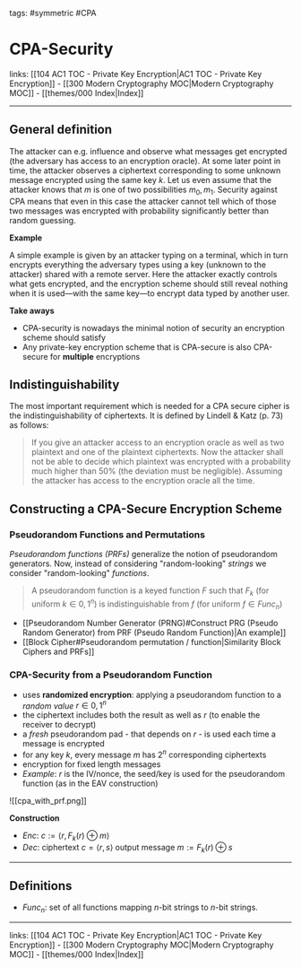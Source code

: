 tags: #symmetric #CPA

# CPA-Security

links: [[104 AC1 TOC - Private Key Encryption|AC1 TOC - Private Key Encryption]] - [[300 Modern Cryptography MOC|Modern Cryptography MOC]] - [[themes/000 Index|Index]]

---

## General definition

The attacker can e.g. influence and observe what messages get encrypted (the adversary has access to an encryption oracle). At some later point in time, the attacker observes a ciphertext corresponding to some unknown message encrypted using the same key $k$. Let us even assume that the attacker knows that $m$ is one of two possibilities $m_0, m_1$. Security against CPA means that even in this case the attacker cannot tell which of those two messages was encrypted with probability significantly better than random guessing.

**Example**

A simple example is given by an attacker typing on a terminal, which in turn encrypts everything the adversary types using a key (unknown to the attacker) shared with a remote server. Here the attacker exactly controls what gets encrypted, and the encryption scheme should still reveal nothing when it is used—with the same key—to encrypt data typed by another user.

**Take aways**

- CPA-security is nowadays the minimal notion of security an encryption scheme should satisfy
- Any private-key encryption scheme that is CPA-secure is also CPA-secure for **multiple** encryptions

## Indistinguishability

The most important requirement which is needed for a CPA secure cipher is the indistinguishability of ciphertexts. It is defined by Lindell & Katz (p. 73) as follows:

> If you give an attacker access to an encryption oracle as well as two plaintext and one of the plaintext ciphertexts. Now the attacker shall not be able to decide which plaintext was encrypted with a probability much higher than 50% (the deviation must be negligible). Assuming the attacker has access to the encryption oracle all the time.

## Constructing a CPA-Secure Encryption Scheme

### Pseudorandom Functions and Permutations

*Pseudorandom functions (PRFs)* generalize the notion of pseudorandom generators. Now, instead of considering "random-looking" *strings* we consider "random-looking" *functions*.

> A pseudorandom function is a keyed function $F$ such that $F_k$ (for uniform $k \in {0, 1}^n$) is indistinguishable from $f$ (for uniform $f \in Func_n$)

* [[Pseudorandom Number Generator (PRNG)#Construct PRG (Pseudo Random Generator) from PRF (Pseudo Random Function)|An example]]
* [[Block Cipher#Pseudorandom permutation / function|Similarity Block Ciphers and PRFs]]

### CPA-Security from a Pseudorandom Function

- uses **randomized encryption**: applying a pseudorandom function to a *random value* $r \in {0,1}^n$ 
- the ciphertext includes both the result as well as $r$ (to enable the receiver to decrypt)
- a *fresh* pseudorandom pad - that depends on $r$ - is used each time a message is encrypted
- for any key $k$, every message $m$ has $2^n$ corresponding ciphertexts
- encryption for fixed length messages
- *Example*: $r$ is the IV/nonce, the seed/key is used for the pseudorandom function (as in the EAV construction)

![[cpa_with_prf.png]]

**Construction**

- $Enc$: $c := \langle r, F_k(r) \oplus m \rangle$
- $Dec$: ciphertext $c = \langle r,s \rangle$ output message $m := F_k(r) \oplus s$

---

## Definitions
- $Func_n$: set of all functions mapping $n$-bit strings to $n$-bit strings.

---
links: [[104 AC1 TOC - Private Key Encryption|AC1 TOC - Private Key Encryption]] - [[300 Modern Cryptography MOC|Modern Cryptography MOC]] - [[themes/000 Index|Index]]